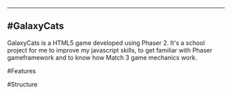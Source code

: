 

----------------------------------------------------------
#GalaxyCats
----------------------------------------------------------

GalaxyCats is a HTML5 game developed using Phaser 2.
It's a school project for me to improve my javascript skills, to get familiar with Phaser gameframework and to know how Match 3 game mechanics work.

#Features


#Structure
